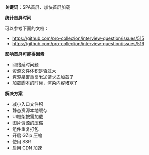 **关键词**：SPA首屏、加快首屏加载

**统计首屏时间**

可以参考下面的文档：

- https://github.com/pro-collection/interview-question/issues/515
- https://github.com/pro-collection/interview-question/issues/516

**影响首屏可能得因素**

- 网络延时问题
- 资源文件体积是否过大
- 资源是否重复发送请求去加载了
- 加载脚本的时候，渲染内容堵塞了


**解决方案**

- 减小入口文件积
- 静态资源本地缓存
- UI框架按需加载
- 图片资源的压缩
- 组件重复打包
- 开启 GZip 压缩
- 使用 SSR
- 启用 CDN 加速
